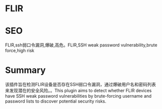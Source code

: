 # FLIR
# SEO
FLIR,ssh弱口令漏洞,爆破,高危。FLIR,SSH weak password vulnerability,brute force,high risk
# Summary
该插件旨在检测FLIR设备是否存在SSH弱口令漏洞，通过爆破用户名和密码列表来发现潜在的安全风险。。This plugin aims to detect whether FLIR devices have SSH weak password vulnerabilities by brute-forcing username and password lists to discover potential security risks.
